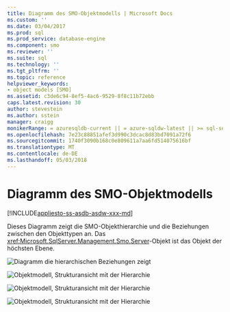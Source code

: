 ```yaml
---
title: Diagramm des SMO-Objektmodells | Microsoft Docs
ms.custom: ''
ms.date: 03/04/2017
ms.prod: sql
ms.prod_service: database-engine
ms.component: smo
ms.reviewer: ''
ms.suite: sql
ms.technology: ''
ms.tgt_pltfrm: ''
ms.topic: reference
helpviewer_keywords:
- object models [SMO]
ms.assetid: c3de6c94-8ef5-4ac6-9529-8f8c11b72ebb
caps.latest.revision: 30
author: stevestein
ms.author: sstein
manager: craigg
monikerRange: = azuresqldb-current || = azure-sqldw-latest || >= sql-server-2016 || = sqlallproducts-allversions
ms.openlocfilehash: 7e23c88851afef3d990c3dcac8d83bd7091a72f6
ms.sourcegitcommit: 1740f3090b168c0e809611a7aa6fd514075616bf
ms.translationtype: MT
ms.contentlocale: de-DE
ms.lasthandoff: 05/03/2018
---
```

# <a name="smo-object-model-diagram"></a>Diagramm des SMO-Objektmodells
[!INCLUDE[appliesto-ss-asdb-asdw-xxx-md](../../includes/appliesto-ss-asdb-asdw-xxx-md.md)]

  Dieses Diagramm zeigt die SMO-Objekthierarchie und die Beziehungen zwischen den Objekttypen an. Das <xref:Microsoft.SqlServer.Management.Smo.Server>-Objekt ist das Objekt der höchsten Ebene.  
  
 ![Diagramm die hierarchischen Beziehungen zeigt](../../relational-databases/server-management-objects-smo/media/object-diagram.gif "Diagramm, das der hierarchischen Beziehungen")  
  
 ![Objektmodell, Strukturansicht mit der Hierarchie](../../relational-databases/server-management-objects-smo/media/object-diagram-02.gif "-Objektmodell, Strukturansicht mit der Hierarchie")  
  
 ![Objektmodell, Strukturansicht mit der Hierarchie](../../relational-databases/server-management-objects-smo/media/object-diagram-03.gif "-Objektmodell, Strukturansicht mit der Hierarchie")  
  
 ![Objektmodell, Strukturansicht mit der Hierarchie](../../relational-databases/server-management-objects-smo/media/object-diagram-04.gif "-Objektmodell, Strukturansicht mit der Hierarchie")  
  
  
